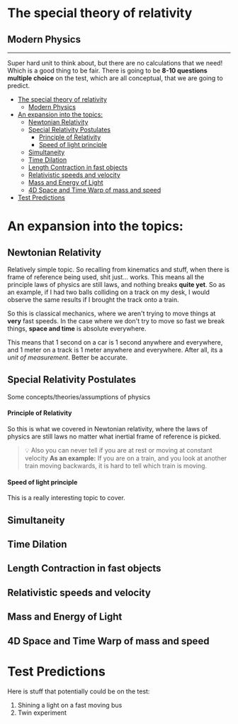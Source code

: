 # The special theory of relativity

## Modern Physics

---

Super hard unit to think about, but there are no calculations that we need! Which is a good thing to be fair. There is going to be **8-10 questions multiple choice** on the test, which are all conceptual, that we are going to predict.


- [The special theory of relativity](#the-special-theory-of-relativity)
  - [Modern Physics](#modern-physics)
- [An expansion into the topics:](#an-expansion-into-the-topics)
  - [Newtonian Relativity](#newtonian-relativity)
  - [Special Relativity Postulates](#special-relativity-postulates)
      - [Principle of Relativity](#principle-of-relativity)
      - [Speed of light principle](#speed-of-light-principle)
  - [Simultaneity](#simultaneity)
  - [Time Dilation](#time-dilation)
  - [Length Contraction in fast objects](#length-contraction-in-fast-objects)
  - [Relativistic speeds and velocity](#relativistic-speeds-and-velocity)
  - [Mass and Energy of Light](#mass-and-energy-of-light)
  - [4D Space and Time Warp of mass and speed](#4d-space-and-time-warp-of-mass-and-speed)
- [Test Predictions](#test-predictions)

# An expansion into the topics:

## Newtonian Relativity
Relatively simple topic. So recalling from kinematics and stuff, when there is frame of reference being used, shit just... works.
This means all the principle laws of physics are still laws, and nothing breaks **quite yet**. 
So as an example, if I had two balls colliding on a track on my desk, I would observe the same results if I brought the track onto a train. 

So this is classical mechanics, where we aren't trying to move things at **very** fast speeds. In the case where we don't try to move so fast we break things, **space and time** is absolute everywhere.

This means that 1 second on a car is 1 second anywhere and everywhere, and 1 meter on a track is 1 meter anywhere and everywhere. After all, its a *unit of measurement*. Better be accurate. 

## Special Relativity Postulates

Some concepts/theories/assumptions of physics

#### Principle of Relativity

So this is what we covered in Newtonian relativity, where the laws of physics are still laws no matter what inertial frame of reference is picked. 

> :bulb: Also you can never tell if you are at rest or moving at constant velocity
> **As an example:** If you are on a train, and you look at another train moving backwards, it is hard to tell which train is moving.

#### Speed of light principle

This is a really interesting topic to cover. 


## Simultaneity

## Time Dilation

## Length Contraction in fast objects

## Relativistic speeds and velocity

## Mass and Energy of Light

## 4D Space and Time Warp of mass and speed

# Test Predictions

Here is stuff that potentially could be on the test:

1. Shining a light on a fast moving bus
2. Twin experiment